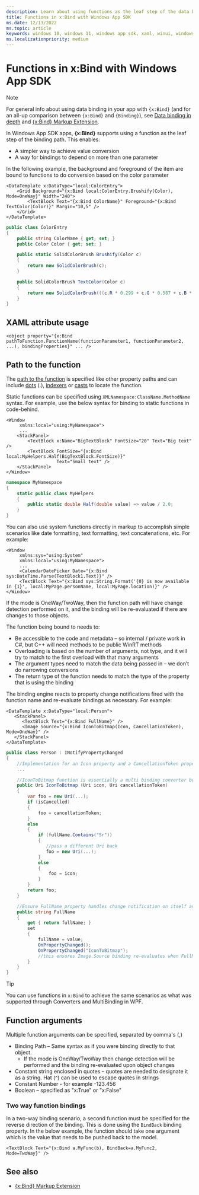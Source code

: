 ```yaml
---
description: Learn about using functions as the leaf step of the data binding path in the xBind markup extension.
title: Functions in x:Bind with Windows App SDK
ms.date: 12/13/2022
ms.topic: article
keywords: windows 10, windows 11, windows app sdk, xaml, winui, windows ui, xBind
ms.localizationpriority: medium
---
```


# Functions in x:Bind with Windows App SDK

> [!NOTE]
> For general info about using data binding in your app with `{x:Bind}` (and for an all-up comparison between `{x:Bind}` and `{Binding}`), see [Data binding in depth](data-binding-in-depth.md) and [{x:Bind} Markup Extension](/windows/uwp/xaml-platform/x-bind-markup-extension).

In Windows App SDK apps, **{x:Bind}** supports using a function as the leaf step of the binding path. This enables:

- A simpler way to achieve value conversion
- A way for bindings to depend on more than one parameter

In the following example, the background and foreground of the item are bound to functions to do conversion based on the color parameter

``` xaml
<DataTemplate x:DataType="local:ColorEntry">
    <Grid Background="{x:Bind local:ColorEntry.Brushify(Color), Mode=OneWay}" Width="240">
        <TextBlock Text="{x:Bind ColorName}" Foreground="{x:Bind TextColor(Color)}" Margin="10,5" />
    </Grid>
</DataTemplate>
```

``` csharp
public class ColorEntry
{
    public string ColorName { get; set; }
    public Color Color { get; set; }

    public static SolidColorBrush Brushify(Color c)
    {
        return new SolidColorBrush(c);
    }

    public SolidColorBrush TextColor(Color c)
    {
        return new SolidColorBrush(((c.R * 0.299 + c.G * 0.587 + c.B * 0.114) > 150) ? Colors.Black : Colors.White);
    }
}
```

## XAML attribute usage

``` xaml
<object property="{x:Bind pathToFunction.FunctionName(functionParameter1, functionParameter2, ...), bindingProperties}" ... />
```

## Path to the function

The [path to the function](/windows/uwp/xaml-platform/x-bind-markup-extension#property-path) is specified like other property paths and can include [dots](/windows/uwp/xaml-platform/x-bind-markup-extension#property-path-resolution) (.), [indexers](/windows/uwp/xaml-platform/x-bind-markup-extension#collections) or [casts](/windows/uwp/xaml-platform/x-bind-markup-extension#casting) to locate the function.

Static functions can be specified using `XMLNamespace:ClassName.MethodName` syntax. For example, use the below syntax for binding to static functions in code-behind.

``` xaml
<Window 
     xmlns:local="using:MyNamespace">
     ...
    <StackPanel>
        <TextBlock x:Name="BigTextBlock" FontSize="20" Text="Big text" />
        <TextBlock FontSize="{x:Bind local:MyHelpers.Half(BigTextBlock.FontSize)}" 
                   Text="Small text" />
    </StackPanel>
</Window>
```

``` csharp
namespace MyNamespace
{
    static public class MyHelpers
    {
        public static double Half(double value) => value / 2.0;
    }
}
```

You can also use system functions directly in markup to accomplish simple scenarios like date formatting, text formatting, text concatenations, etc. For example:

``` xaml
<Window 
     xmlns:sys="using:System"
     xmlns:local="using:MyNamespace">
     ...
     <CalendarDatePicker Date="{x:Bind sys:DateTime.Parse(TextBlock1.Text)}" />
     <TextBlock Text="{x:Bind sys:String.Format('{0} is now available in {1}', local:MyPage.personName, local:MyPage.location)}" />
</Window>
```

If the mode is OneWay/TwoWay, then the function path will have change detection performed on it, and the binding will be re-evaluated if there are changes to those objects.

The function being bound to needs to:

- Be accessible to the code and metadata – so internal / private work in C#, but C++ will need methods to be public WinRT methods
- Overloading is based on the number of arguments, not type, and it will try to match to the first overload with that many arguments
- The argument types need to match the data being passed in – we don’t do narrowing conversions
- The return type of the function needs to match the type of the property that is using the binding

The binding engine reacts to property change notifications fired with the function name and re-evaluate bindings as necessary. For example:

``` xaml
<DataTemplate x:DataType="local:Person">
   <StackPanel>
      <TextBlock Text="{x:Bind FullName}" />
      <Image Source="{x:Bind IconToBitmap(Icon, CancellationToken), Mode=OneWay}" />
   </StackPanel>
</DataTemplate>
```

``` csharp
public class Person : INotifyPropertyChanged
{
    //Implementation for an Icon property and a CancellationToken property with PropertyChanged notifications
    ...

    //IconToBitmap function is essentially a multi binding converter between several options.
    public Uri IconToBitmap (Uri icon, Uri cancellationToken)
    {
        var foo = new Uri(...);        
        if (isCancelled)
        {
            foo = cancellationToken;
        }
        else 
        {
            if (fullName.Contains("Sr"))
            {
               //pass a different Uri back
               foo = new Uri(...);
            }
            else
            {
                foo = icon;
            }
        }
        return foo;
    }

    //Ensure FullName property handles change notification on itself as well as IconToBitmap since the function uses it
    public string FullName
    {
        get { return fullName; }
        set
        {
            fullName = value;
            OnPropertyChanged();
            OnPropertyChanged("IconToBitmap"); 
            //this ensures Image.Source binding re-evaluates when FullName changes in addition to Icon and CancellationToken
        }
    }
}
```

> [!TIP]
> You can use functions in `x:Bind` to achieve the same scenarios as what was supported through Converters and MultiBinding in WPF.

## Function arguments

Multiple function arguments can be specified, separated by comma's (,)

- Binding Path – Same syntax as if you were binding directly to that object.
  - If the mode is OneWay/TwoWay then change detection will be performed and the binding re-evaluated upon object changes
- Constant string enclosed in quotes – quotes are needed to designate it as a string. Hat (^) can be used to escape quotes in strings
- Constant Number - for example -123.456
- Boolean – specified as "x:True" or "x:False"

### Two way function bindings

In a two-way binding scenario, a second function must be specified for the reverse direction of the binding. This is done using the `BindBack` binding property. In the below example, the function should take one argument which is the value that needs to be pushed back to the model.

``` xaml
<TextBlock Text="{x:Bind a.MyFunc(b), BindBack=a.MyFunc2, Mode=TwoWay}" />
```

## See also

- [{x:Bind} Markup Extension](/windows/uwp/xaml-platform/x-bind-markup-extension)

